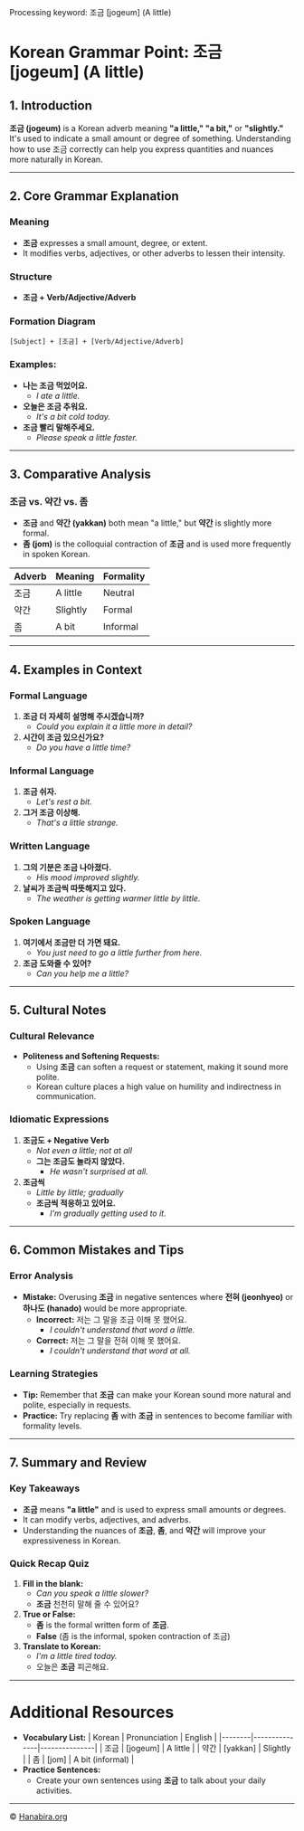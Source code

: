 Processing keyword: 조금 [jogeum] (A little)
# Korean Grammar Point: 조금 [jogeum] (A little)

## 1. Introduction
**조금 (jogeum)** is a Korean adverb meaning **"a little," "a bit,"** or **"slightly."** It's used to indicate a small amount or degree of something. Understanding how to use 조금 correctly can help you express quantities and nuances more naturally in Korean.

---
## 2. Core Grammar Explanation
### Meaning
- **조금** expresses a small amount, degree, or extent.
- It modifies verbs, adjectives, or other adverbs to lessen their intensity.
### Structure
- **조금 + Verb/Adjective/Adverb**
### Formation Diagram
```
[Subject] + [조금] + [Verb/Adjective/Adverb]
```
### Examples:
- **나는 조금 먹었어요.**
  - *I ate a little.*
- **오늘은 조금 추워요.**
  - *It's a bit cold today.*
- **조금 빨리 말해주세요.**
  - *Please speak a little faster.*
---
## 3. Comparative Analysis
### 조금 vs. 약간 vs. 좀
- **조금** and **약간 (yakkan)** both mean "a little," but **약간** is slightly more formal.
- **좀 (jom)** is the colloquial contraction of **조금** and is used more frequently in spoken Korean.

| Adverb | Meaning     | Formality  |
|--------|-------------|------------|
| 조금   | A little    | Neutral    |
| 약간   | Slightly    | Formal     |
| 좀     | A bit       | Informal   |

---
## 4. Examples in Context
### Formal Language
1. **조금 더 자세히 설명해 주시겠습니까?**
   - *Could you explain it a little more in detail?*
2. **시간이 조금 있으신가요?**
   - *Do you have a little time?*
### Informal Language
1. **조금 쉬자.**
   - *Let's rest a bit.*
2. **그거 조금 이상해.**
   - *That's a little strange.*
### Written Language
1. **그의 기분은 조금 나아졌다.**
   - *His mood improved slightly.*
2. **날씨가 조금씩 따뜻해지고 있다.**
   - *The weather is getting warmer little by little.*
### Spoken Language
1. **여기에서 조금만 더 가면 돼요.**
   - *You just need to go a little further from here.*
2. **조금 도와줄 수 있어?**
   - *Can you help me a little?*
---
## 5. Cultural Notes
### Cultural Relevance
- **Politeness and Softening Requests:**
  - Using **조금** can soften a request or statement, making it sound more polite.
  - Korean culture places a high value on humility and indirectness in communication.
### Idiomatic Expressions
1. **조금도 + Negative Verb**
   - *Not even a little; not at all*
   - **그는 조금도 놀라지 않았다.**
     - *He wasn't surprised at all.*
2. **조금씩**
   - *Little by little; gradually*
   - **조금씩 적응하고 있어요.**
     - *I'm gradually getting used to it.*
---
## 6. Common Mistakes and Tips
### Error Analysis
- **Mistake:** Overusing **조금** in negative sentences where **전혀 (jeonhyeo)** or **하나도 (hanado)** would be more appropriate.
  - **Incorrect:** 저는 그 말을 조금 이해 못 했어요.
    - *I couldn't understand that word a little.*
  - **Correct:** 저는 그 말을 전혀 이해 못 했어요.
    - *I couldn't understand that word at all.*
### Learning Strategies
- **Tip:** Remember that **조금** can make your Korean sound more natural and polite, especially in requests.
- **Practice:** Try replacing **좀** with **조금** in sentences to become familiar with formality levels.
---
## 7. Summary and Review
### Key Takeaways
- **조금** means **"a little"** and is used to express small amounts or degrees.
- It can modify verbs, adjectives, and adverbs.
- Understanding the nuances of **조금**, **좀**, and **약간** will improve your expressiveness in Korean.
### Quick Recap Quiz
1. **Fill in the blank:**
   - *Can you speak a little slower?*
   - **조금** 천천히 말해 줄 수 있어요?
2. **True or False:**
   - **좀** is the formal written form of **조금**.
   - **False** (좀 is the informal, spoken contraction of 조금)
3. **Translate to Korean:**
   - *I'm a little tired today.*
   - 오늘은 **조금** 피곤해요.
---
# Additional Resources
- **Vocabulary List:**
  | Korean | Pronunciation | English       |
  |--------|---------------|---------------|
  | 조금   | [jogeum]      | A little      |
  | 약간   | [yakkan]      | Slightly      |
  | 좀     | [jom]         | A bit (informal) |
- **Practice Sentences:**
  - Create your own sentences using **조금** to talk about your daily activities.

---
© [Hanabira.org](https://hanabira.org)
